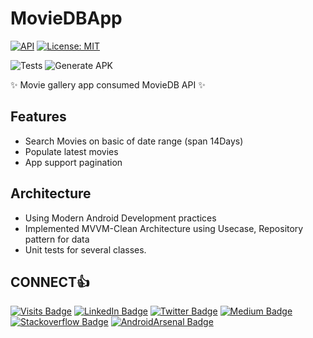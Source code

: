 # MovieDBApp

[![API](https://img.shields.io/badge/API-21%2B-blue.svg?style=flat)](https://android-arsenal.com/api?level=15) [![License: MIT](https://img.shields.io/badge/License-MIT-brightgreen.svg)](https://opensource.org/licenses/MIT)

![Tests](https://github.com/aliazaz/TheMovieDBApp/workflows/Validate%20Unit%20Test%20on%20PR/badge.svg) ![Generate APK](https://github.com/aliazaz/TheMovieDBApp/workflows/Generated%20APK/badge.svg)

✨ Movie gallery app consumed MovieDB API ✨

## Features

- Search Movies on basic of date range (span 14Days)
- Populate latest movies
- App support pagination


## Architecture

 - Using Modern Android Development practices
 - Implemented MVVM-Clean Architecture using Usecase, Repository pattern for data
 - Unit tests for several classes.


## CONNECT👍

[![Visits Badge](https://badges.pufler.dev/visits/aliazaz/aliazaz)](https://github.com/aliazaz)
[![LinkedIn Badge](https://img.shields.io/badge/-aliazazalam-blue?style=flat&logo=Linkedin&logoColor=white&link=https://www.linkedin.com/in/aliazazalam/)](https://www.linkedin.com/in/aliazazalam)
[![Twitter Badge](https://img.shields.io/badge/-aliazaz-gray?style=flat&logo=twitter&logoColor=blue&link=https://twitter.com/AliAzazAlam1)](https://twitter.com/AliAzazAlam1)
[![Medium Badge](https://img.shields.io/badge/-aliazazalam-black?style=flat&logo=Medium&logoColor=white&link=https://medium.com/@ali.azaz.alam)](https://medium.com/@ali.azaz.alam)
[![Stackoverflow Badge](https://img.shields.io/badge/-aliazaz-gray?style=flat&logo=stackoverflow&logoColor=orange&link=https://stackoverflow.com/story/ali-azaz-alam)](https://stackoverflow.com/story/ali-azaz-alam)
[![AndroidArsenal Badge](https://img.shields.io/badge/androidarsenal-aliazaz-green)](https://android-arsenal.com/user/AliAzaz)
